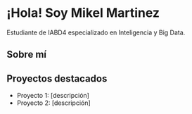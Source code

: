 # ¡Hola! Soy Mikel Martinez

Estudiante de IABD4 especializado en Inteligencia y Big Data.

## Sobre mí


## Proyectos destacados 
- Proyecto 1: [descripción]
- Proyecto 2: [descripción]
